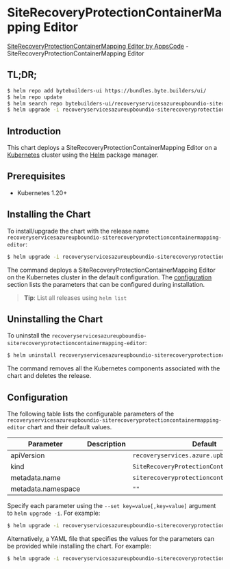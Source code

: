 # SiteRecoveryProtectionContainerMapping Editor

[SiteRecoveryProtectionContainerMapping Editor by AppsCode](https://byte.builders) - SiteRecoveryProtectionContainerMapping Editor

## TL;DR;

```bash
$ helm repo add bytebuilders-ui https://bundles.byte.builders/ui/
$ helm repo update
$ helm search repo bytebuilders-ui/recoveryservicesazureupboundio-siterecoveryprotectioncontainermapping-editor --version=v0.4.18
$ helm upgrade -i recoveryservicesazureupboundio-siterecoveryprotectioncontainermapping-editor bytebuilders-ui/recoveryservicesazureupboundio-siterecoveryprotectioncontainermapping-editor -n default --create-namespace --version=v0.4.18
```

## Introduction

This chart deploys a SiteRecoveryProtectionContainerMapping Editor on a [Kubernetes](http://kubernetes.io) cluster using the [Helm](https://helm.sh) package manager.

## Prerequisites

- Kubernetes 1.20+

## Installing the Chart

To install/upgrade the chart with the release name `recoveryservicesazureupboundio-siterecoveryprotectioncontainermapping-editor`:

```bash
$ helm upgrade -i recoveryservicesazureupboundio-siterecoveryprotectioncontainermapping-editor bytebuilders-ui/recoveryservicesazureupboundio-siterecoveryprotectioncontainermapping-editor -n default --create-namespace --version=v0.4.18
```

The command deploys a SiteRecoveryProtectionContainerMapping Editor on the Kubernetes cluster in the default configuration. The [configuration](#configuration) section lists the parameters that can be configured during installation.

> **Tip**: List all releases using `helm list`

## Uninstalling the Chart

To uninstall the `recoveryservicesazureupboundio-siterecoveryprotectioncontainermapping-editor`:

```bash
$ helm uninstall recoveryservicesazureupboundio-siterecoveryprotectioncontainermapping-editor -n default
```

The command removes all the Kubernetes components associated with the chart and deletes the release.

## Configuration

The following table lists the configurable parameters of the `recoveryservicesazureupboundio-siterecoveryprotectioncontainermapping-editor` chart and their default values.

|     Parameter      | Description |                        Default                         |
|--------------------|-------------|--------------------------------------------------------|
| apiVersion         |             | <code>recoveryservices.azure.upbound.io/v1beta1</code> |
| kind               |             | <code>SiteRecoveryProtectionContainerMapping</code>    |
| metadata.name      |             | <code>siterecoveryprotectioncontainermapping</code>    |
| metadata.namespace |             | <code>""</code>                                        |


Specify each parameter using the `--set key=value[,key=value]` argument to `helm upgrade -i`. For example:

```bash
$ helm upgrade -i recoveryservicesazureupboundio-siterecoveryprotectioncontainermapping-editor bytebuilders-ui/recoveryservicesazureupboundio-siterecoveryprotectioncontainermapping-editor -n default --create-namespace --version=v0.4.18 --set apiVersion=recoveryservices.azure.upbound.io/v1beta1
```

Alternatively, a YAML file that specifies the values for the parameters can be provided while
installing the chart. For example:

```bash
$ helm upgrade -i recoveryservicesazureupboundio-siterecoveryprotectioncontainermapping-editor bytebuilders-ui/recoveryservicesazureupboundio-siterecoveryprotectioncontainermapping-editor -n default --create-namespace --version=v0.4.18 --values values.yaml
```

